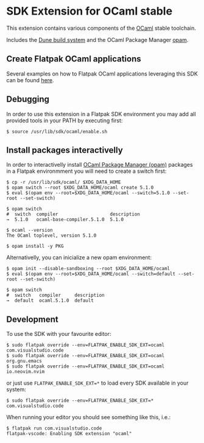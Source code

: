 # SDK Extension for OCaml stable

This extension contains various components of the [OCaml](https://ocaml.org/) stable toolchain.

Includes the [Dune build system](https://dune.build/) and the OCaml Package Manager [opam](https://opam.ocaml.org/).
## Create Flatpak OCaml applications

Several examples on how to Flatpak OCaml applications leveraging this SDK can be found [here](https://github.com/josecastillolema/flatpak-ocaml-examples).

## Debugging

In order to use this extension in a Flatpak SDK environment you may add all provided tools in your PATH by executing first:
```
$ source /usr/lib/sdk/ocaml/enable.sh
```

## Install packages interactivelly

In order to interactivelly install [OCaml Package Manager (opam)](https://opam.ocaml.org/) packages in a Flatpak environmment you will need to create a switch first:
```
$ cp -r /usr/lib/sdk/ocaml/ $XDG_DATA_HOME
$ opam switch --root $XDG_DATA_HOME/ocaml create 5.1.0
$ eval $(opam env --root=$XDG_DATA_HOME/ocaml --switch=5.1.0 --set-root --set-switch)

$ opam switch
#  switch  compiler                   description
→  5.1.0   ocaml-base-compiler.5.1.0  5.1.0

$ ocaml --version
The OCaml toplevel, version 5.1.0

$ opam install -y PKG
```

Alternativelly, you can inicialize a new opam environment:
```
$ opam init --disable-sandboxing --root $XDG_DATA_HOME/ocaml
$ eval $(opam env --root=$XDG_DATA_HOME/ocaml --switch=default --set-root --set-switch)

$ opam switch
#  switch   compiler     description
→  default  ocaml.5.1.0  default
```

## Development
To use the SDK with your favourite editor:
```
$ sudo flatpak override --env=FLATPAK_ENABLE_SDK_EXT=ocaml com.visualstudio.code
$ sudo flatpak override --env=FLATPAK_ENABLE_SDK_EXT=ocaml org.gnu.emacs
$ sudo flatpak override --env=FLATPAK_ENABLE_SDK_EXT=ocaml io.neovim.nvim
```

or just use `FLATPAK_ENABLE_SDK_EXT=*` to load every SDK available in your system:
```
$ sudo flatpak override --env=FLATPAK_ENABLE_SDK_EXT=* com.visualstudio.code
```

When running your editor you should see something like this, i.e.:
```
$ flatpak run com.visualstudio.code
flatpak-vscode: Enabling SDK extension "ocaml"
```